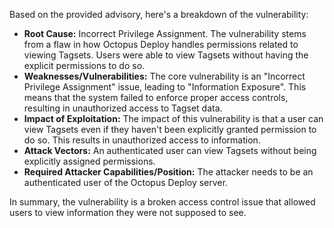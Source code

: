 Based on the provided advisory, here's a breakdown of the vulnerability:

*   **Root Cause:** Incorrect Privilege Assignment. The vulnerability stems from a flaw in how Octopus Deploy handles permissions related to viewing Tagsets. Users were able to view Tagsets without having the explicit permissions to do so.
*   **Weaknesses/Vulnerabilities:** The core vulnerability is an "Incorrect Privilege Assignment" issue, leading to "Information Exposure". This means that the system failed to enforce proper access controls, resulting in unauthorized access to Tagset data.
*   **Impact of Exploitation:** The impact of this vulnerability is that a user can view Tagsets even if they haven't been explicitly granted permission to do so. This results in unauthorized access to information.
*  **Attack Vectors:** An authenticated user can view Tagsets without being explicitly assigned permissions.
*   **Required Attacker Capabilities/Position:** The attacker needs to be an authenticated user of the Octopus Deploy server.

In summary, the vulnerability is a broken access control issue that allowed users to view information they were not supposed to see.